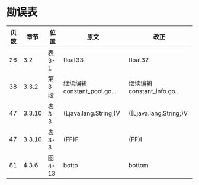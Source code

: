 # 勘误表

页数  | 章节   | 位置    | 原文                        | 改正
----- | ------ | ------- | --------------------------- | ----------------------------
26    | 3.2    | 表3-1   | float33                     | float32
38    | 3.3.2  | 第3段   | 继续编辑constant_pool.go... | 继续编辑constant_info.go...
47    | 3.3.10 | 表3-3   | (Ljava.lang.String;)V       | ([Ljava.lang.String;)V
47    | 3.3.10 | 表3-3   | (FF)F                       | (FF)I
81    | 4.3.6  | 图4-13  | botto                       | bottom
